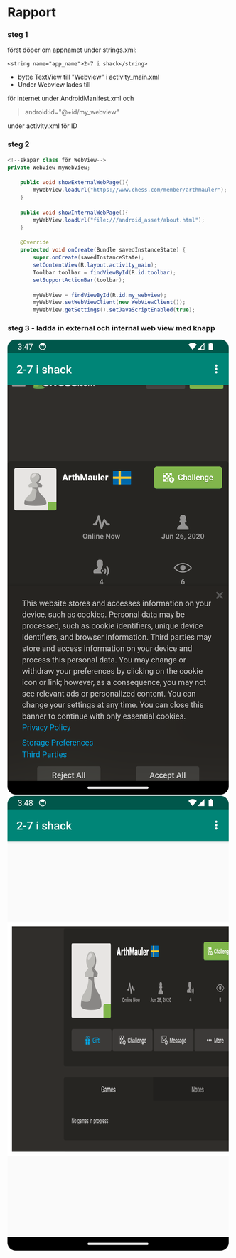 
# Rapport

### steg 1

först döper om appnamet under strings.xml:

```
<string name="app_name">2-7 i shack</string>
```
* bytte TextView till "Webview" i activity_main.xml
* Under Webview lades till 

> <uses-permission android:name="android.permission.INTERNET" />


för internet under AndroidManifest.xml och 
> android:id="@+id/my_webview"

under activity.xml för ID

### steg 2

```java
<!--skapar class för WebView--> 
private WebView myWebView;
    
    public void showExternalWebPage(){
        myWebView.loadUrl("https://www.chess.com/member/arthmauler");
    }

    public void showInternalWebPage(){
        myWebView.loadUrl("file:///android_asset/about.html");
    }

    @Override
    protected void onCreate(Bundle savedInstanceState) {
        super.onCreate(savedInstanceState);
        setContentView(R.layout.activity_main);
        Toolbar toolbar = findViewById(R.id.toolbar);
        setSupportActionBar(toolbar);

        myWebView = findViewById(R.id.my_webview);
        myWebView.setWebViewClient(new WebViewClient());
        myWebView.getSettings().setJavaScriptEnabled(true);
```

### steg 3 - ladda in external och internal web view med knapp 



![externalView](external_web.png)
![internalView](internal_web.png)


